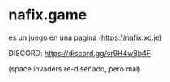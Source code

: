# nafix.game

es un juego en una pagina (https://nafix.xo.je)

DISCORD: https://discord.gg/sr9H4w8b4F

(space invaders re-diseñado, pero mal)
